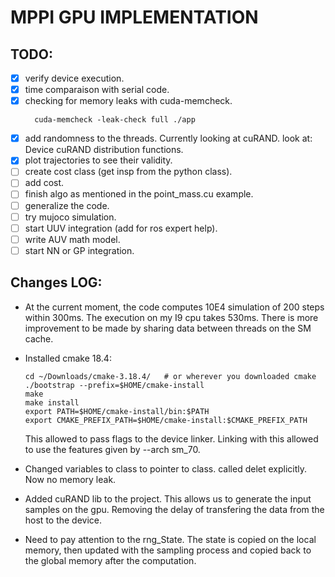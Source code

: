 # MPPI GPU IMPLEMENTATION

## TODO:
  - [X] verify device execution.
  - [X] time comparaison with serial code.
  - [X] checking for memory leaks with cuda-memcheck.
    ```
      cuda-memcheck -leak-check full ./app
    ```
  - [X] add randomness to the threads.
    Currently looking at cuRAND.
    look at: Device cuRAND distribution functions.
  - [x] plot trajectories to see their validity.
  - [ ] create cost class (get insp from the python class).
  - [ ] add cost.
  - [ ] finish algo as mentioned in the point_mass.cu example.
  - [ ] generalize the code.
  - [ ] try mujoco simulation.
  - [ ] start UUV integration (add for ros expert help).
  - [ ] write AUV math model.
  - [ ] start NN or GP integration.

## Changes LOG:

  - At the current moment, the code computes 10E4 simulation of 200 steps within 300ms. The execution on my I9 cpu takes 530ms. There is more improvement to be made by sharing data between threads on the SM cache.

  - Installed cmake 18.4:
    ```
    cd ~/Downloads/cmake-3.18.4/   # or wherever you downloaded cmake
    ./bootstrap --prefix=$HOME/cmake-install
    make
    make install
    export PATH=$HOME/cmake-install/bin:$PATH
    export CMAKE_PREFIX_PATH=$HOME/cmake-install:$CMAKE_PREFIX_PATH
    ```
    This allowed to pass flags to the device linker. Linking with this allowed to use the features given by --arch sm_70.

  - Changed variables to class to pointer to class.
  called delet explicitly. Now no memory leak.

  - Added cuRAND lib to the project. This allows us to generate the input samples
  on the gpu. Removing the delay of transfering the data from the host to the device.
  - Need to pay attention to the rng_State. The state is copied on the local memory, then updated with the sampling process and copied back to the global memory after the computation.
